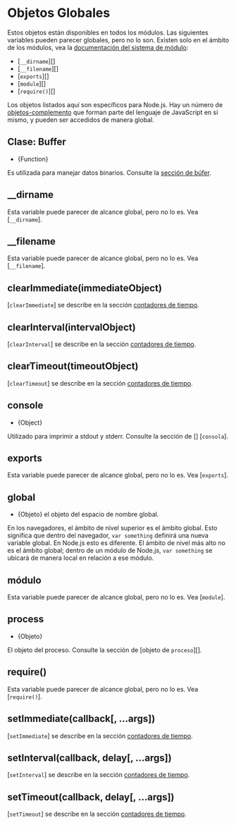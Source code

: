 # Objetos Globales

<!--introduced_in=v0.10.0-->
<!-- type=misc -->

Estos objetos están disponibles en todos los módulos. Las siguientes variables pueden parecer globales, pero no lo son. Existen solo en el ámbito de los módulos, vea la [documentación del sistema de módulo](modules.html):

- [`__dirname`][]
- [`__filename`][]
- [`exports`][]
- [`module`][]
- [`require()`][]

Los objetos listados aquí son específicos para Node.js. Hay un número de [objetos-complemento](https://developer.mozilla.org/en-US/docs/Web/JavaScript/Reference/Global_Objects) que forman parte del lenguaje de JavaScript en sí mismo, y pueden ser accedidos de manera global.

## Clase: Buffer
<!-- YAML
added: v0.1.103
-->

<!-- type=global -->

* {Function}

Es utilizada para manejar datos binarios. Consulte la [sección de búfer](buffer.html).

## \_\_dirname

Esta variable puede parecer de alcance global, pero no lo es. Vea [`__dirname`].

## \_\_filename

Esta variable puede parecer de alcance global, pero no lo es. Vea [`__filename`].

## clearImmediate(immediateObject)
<!-- YAML
added: v0.9.1
-->

<!--type=global-->

[`clearImmediate`] se describe en la sección [contadores de tiempo](timers.html).

## clearInterval(intervalObject)
<!-- YAML
added: v0.0.1
-->

<!--type=global-->

[`clearInterval`] se describe en la sección [contadores de tiempo](timers.html).

## clearTimeout(timeoutObject)
<!-- YAML
added: v0.0.1
-->

<!--type=global-->

[`clearTimeout`] se describe en la sección [contadores de tiempo](timers.html).

## console
<!-- YAML
added: v0.1.100
-->

<!-- type=global -->

* {Object}

Utilizado para imprimir a stdout y stderr. Consulte la sección de [] [`consola`].

## exports

Esta variable puede parecer de alcance global, pero no lo es. Vea [`exports`].

## global
<!-- YAML
added: v0.1.27
-->

<!-- type=global -->

* {Objeto} el objeto del espacio de nombre global.

En los navegadores, el ámbito de nivel superior es el ámbito global. Esto significa que dentro del navegador, `var something` definirá una nueva variable global. En Node.js esto es diferente. El ámbito de nivel más alto no es el ámbito global; dentro de un módulo de Node.js, `var something` se ubicará de manera local en relación a ese módulo.

## módulo

Esta variable puede parecer de alcance global, pero no lo es. Vea [`module`].

## process
<!-- YAML
added: v0.1.7
-->

<!-- type=global -->

* {Objeto}

El objeto del proceso. Consulte la sección de [objeto de `proceso`][].

## require()

Esta variable puede parecer de alcance global, pero no lo es. Vea [`require()`].

## setImmediate(callback[, ...args])
<!-- YAML
added: v0.9.1
-->

<!-- type=global -->

[`setImmediate`] se describe en la sección [contadores de tiempo](timers.html).

## setInterval(callback, delay[, ...args])
<!-- YAML
added: v0.0.1
-->

<!-- type=global -->

[`setInterval`] se describe en la sección [contadores de tiempo](timers.html).

## setTimeout(callback, delay[, ...args])
<!-- YAML
added: v0.0.1
-->

<!-- type=global -->

[`setTimeout`] se describe en la sección [contadores de tiempo](timers.html).
